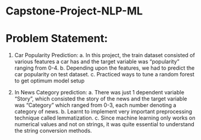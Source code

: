 # Capstone-Project-NLP-ML
# Problem Statement:
1.	Car Popularity Prediction: 
a.	In this project, the train dataset consisted of various features a car has and the target variable was “popularity” ranging from 0-4.
b.	Depending upon the features, we had to predict the car popularity on test dataset.
c.	Practiced ways to tune a random forest to get optimum model setup

2.	In News Category prediction:
a.	There was just 1 dependent variable “Story”, which consisted the story of the news and the target variable was “Category” which ranged from 0-3, each number denoting a category of news.
b.	Learnt to implement very important preprocessing technique called lemmatization.
c.	Since machine learning only works on numerical values and not on strings, it was quite essential to understand the string conversion methods.
